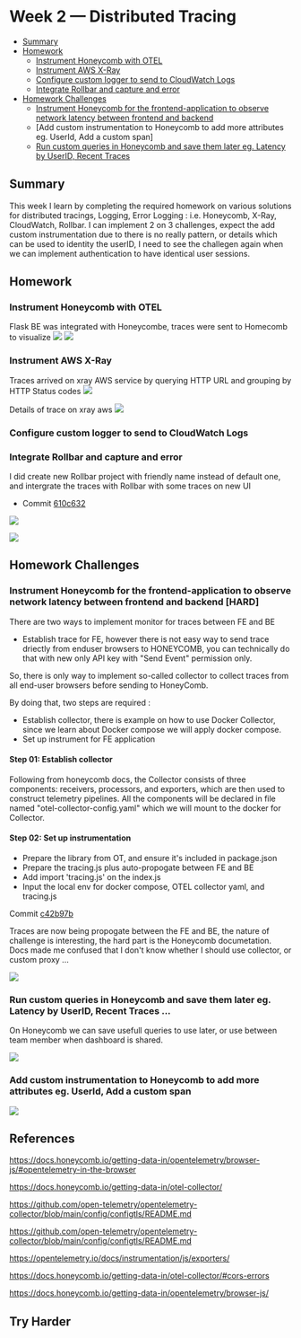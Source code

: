 # Week 2 — Distributed Tracing
- [Summary](#summary)
- [Homework](#homework)
  - [Instrument Honeycomb with OTEL](#instrument-honeycomb-with-otel)
  - [Instrument AWS X-Ray](#instrument-aws-x-ray)
  - [Configure custom logger to send to CloudWatch Logs](#configure-custom-logger-to-send-to-cloudwatch-logs)
  - [Integrate Rollbar and capture and error](#integrate-rollbar-and-capture-and-error)
- [Homework Challenges](#homework-challenges)
    - [Instrument Honeycomb for the frontend-application to observe network latency between frontend and backend](#-instrument-honeycomb-for-the-frontend-application-to-observe-network-latency-between-frontend-and-backend-hard-)
    - [Add custom instrumentation to Honeycomb to add more attributes eg. UserId, Add a custom span]
    - [Run custom queries in Honeycomb and save them later eg. Latency by UserID, Recent Traces](#run-custom-queries-in-honeycomb-and-save-them-later-eg-latency-by-userid-recent-traces-)

## Summary
This week I learn by completing the required homework on various solutions for distributed tracings, Logging, Error Logging : i.e. Honeycomb, X-Ray, CloudWatch, Rollbar. I can implement 2 on 3 challenges, expect the add custom instrumentation due to there is no really pattern, or details which can be used to identity the userID, I need to see the challegen again when we can implement authentication to have identical user sessions.

## Homework
### <strong>Instrument Honeycomb with OTEL</strong>
Flask BE was integrated with Honeycombe, traces were sent to Homecomb to visualize
![](./assets/week2/homework_be_honeycomb.png)
![](./assets/week2/homework_honeycomb_traces.png)
### <strong>Instrument AWS X-Ray</strong>
Traces arrived on xray AWS service by querying HTTP URL and grouping by HTTP Status codes
![](./assets/week2/homework_xray_traces_queries.png)

Details of trace on xray aws
![](./assets/week2/homework_xray_traces_metadata.png)
### <strong>Configure custom logger to send to CloudWatch Logs</strong>

### <strong>Integrate Rollbar and capture and error</strong>
I did create new Rollbar project with friendly name instead of default one, and intergrate the traces with Rollbar with some traces on new UI

- Commit [610c632](https://github.com/lhviet204/aws-bootcamp-cruddur-2023/commit/610c6321091db2302047d4da60bcc706d9372e2a)

![](./assets/week2/Traces-in-rollbar-ui.png)

![](./assets/week2/Details-traces-from-rollbar-test-endpoint.png)


## Homework Challenges

### <strong> Instrument Honeycomb for the frontend-application to observe network latency between frontend and backend [HARD] </strong>

There are two ways to implement monitor for traces between FE and BE
- Establish trace for FE, however there is not easy way to send trace driectly from enduser browsers to HONEYCOMB, you can technically do that with new only API key with "Send Event" permission only.

So, there is only way to implement so-called collector to collect traces from all end-user browsers before sending to HoneyComb.

By doing that, two steps are required :
- Establish collector, there is example on how to use Docker Collector, since we learn about Docker compose we will apply docker compose.
- Set up instrument for FE application

#### Step 01: Establish collector
Following from honeycomb docs, the Collector consists of three components: receivers, processors, and exporters, which are then used to construct telemetry pipelines. All the components will be declared in file named "otel-collector-config.yaml" which we will mount to the docker for Collector.


#### Step 02: Set up instrumentation
- Prepare the library from OT, and ensure it's included in package.json
- Prepare the tracing.js plus auto-propogate between FE and BE
- Add import 'tracing.js' on the index.js
- Input the local env for docker compose, OTEL collector yaml, and tracing.js

Commit [c42b97b](https://github.com/lhviet204/aws-bootcamp-cruddur-2023/commit/c42b97bb3ce02342a53b3663cd27827074ffd62d)

Traces are now being propogate between the FE and BE, the nature of challenge is interesting, the hard part is the Honeycomb documetation. Docs made me confused that I don't know whether I should use 
collector, or custom proxy ...

![](./assets/week2/chal_propogate_traces_from_FE_to_BE.png)


### <strong>Run custom queries in Honeycomb and save them later eg. Latency by UserID, Recent Traces ...</strong>
On Honeycomb we can save usefull queries to use later, or use between team member when dashboard is shared.

![](./assets/week2/chal_saved_queries_for_team.png)

### <strong>Add custom instrumentation to Honeycomb to add more attributes eg. UserId, Add a custom span</strong>

![](./assets/week2/chal_add_custom_span.png)

## References
https://docs.honeycomb.io/getting-data-in/opentelemetry/browser-js/#opentelemetry-in-the-browser

https://docs.honeycomb.io/getting-data-in/otel-collector/

https://github.com/open-telemetry/opentelemetry-collector/blob/main/config/configtls/README.md

https://github.com/open-telemetry/opentelemetry-collector/blob/main/config/configtls/README.md

https://opentelemetry.io/docs/instrumentation/js/exporters/

https://docs.honeycomb.io/getting-data-in/otel-collector/#cors-errors

https://docs.honeycomb.io/getting-data-in/opentelemetry/browser-js/

## Try Harder